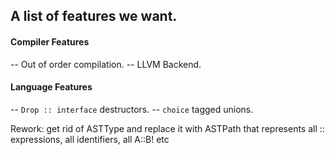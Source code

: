 ## A list of features we want.

#### Compiler Features
-- Out of order compilation.
-- LLVM Backend.

#### Language Features
-- `Drop :: interface` destructors.
-- `choice` tagged unions.


Rework:
  get rid of ASTType and replace it with ASTPath that represents all :: expressions, all identifiers,
  all A::B!<T> etc